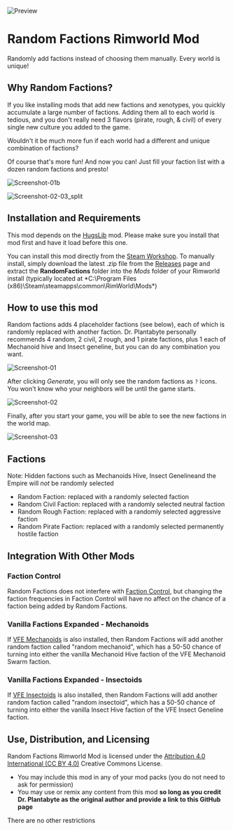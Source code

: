 ![Preview](https://user-images.githubusercontent.com/1922739/205413473-a94b8905-9e5c-4b95-a2e0-9cbe450c0533.png)

# Random Factions Rimworld Mod
Randomly add factions instead of choosing them manually. Every world is unique!

## Why Random Factions?
If you like installing mods that add new factions and xenotypes, you quickly accumulate a large number of factions. Adding them all to each world is tedious, and you don't really need 3 flavors (pirate, rough, & civil) of every single new culture you added to the game.

Wouldn't it be much more fun if each world had a different and unique combination of factions?

Of course that's more fun! And now you can! Just fill your faction list with a dozen random factions and presto! 

![Screenshot-01b](https://user-images.githubusercontent.com/1922739/205413879-8e5ffc80-867b-418c-8080-ebbe5bfc9c26.png)

![Screenshot-02-03_split](https://user-images.githubusercontent.com/1922739/205414343-0773ea1b-48d3-4978-990b-38794869f530.png)

## Installation and Requirements
This mod depends on the [HugsLib](steam://url/CommunityFilePage/818773962) mod. Please make sure you install that mod first and have it load before this one.

You can install this mod directly from the [Steam Workshop](https://steamcommunity.com/sharedfiles/filedetails/?id=2896649114). To manually install, simply download the latest .zip file from the [Releases](https://github.com/DrPlantabyte/Random-Factions-Rimworld-Mod/releases) page and extract the **RandomFactions** folder into the *Mods* folder of your Rimworld install (typically located at *C:\Program Files (x86)\Steam\steamapps\common\RimWorld\Mods\*)

## How to use this mod
Random factions adds 4 placeholder factions (see below), each of which is randomly replaced with another faction. Dr. Plantabyte personally recommends 4 random, 2 civil, 2 rough, and 1 pirate factions, plus 1 each of Mechanoid hive and Insect geneline, but you can do any combination you want.

![Screenshot-01](https://user-images.githubusercontent.com/1922739/205414440-a93e629d-f7fb-4633-98ad-87099e1d7c93.png)

After clicking *Generate*, you will only see the random factions as `?` icons. You won't know who your neighbors will be until the game starts.

![Screenshot-02](https://user-images.githubusercontent.com/1922739/205418688-bf16c08f-1600-4d55-b68e-f73d2b81b458.png)

Finally, after you start your game, you will be able to see the new factions in the world map.

![Screenshot-03](https://user-images.githubusercontent.com/1922739/205418737-33468ccb-c2fb-407c-aa3a-68f213645c2a.png)

## Factions
Note: Hidden factions such as Mechanoids Hive, Insect Genelineand the Empire will *not* be randomly selected
- Random Faction: replaced with a randomly selected faction
- Random Civil Faction: replaced with a randomly selected neutral faction
- Random Rough Faction: replaced with a randomly selected aggressive faction
- Random Pirate Faction: replaced with a randomly selected permanently hostile faction

## Integration With Other Mods

### Faction Control
Random Factions does not interfere with [Faction Control](https://steamcommunity.com/sharedfiles/filedetails/?id=2882785581), but changing the faction frequencies in Faction Control will have no affect on the chance of a faction being added by Random Factions.

### Vanilla Factions Expanded - Mechanoids
If [VFE Mechanoids](https://steamcommunity.com/sharedfiles/filedetails/?id=2329011599) is also installed, then Random Factions will add another random faction called "random mechanoid", which has a 50-50 chance of turning into either the vanilla Mechanoid Hive faction of the VFE Mechanoid Swarm faction.

### Vanilla Factions Expanded - Insectoids
If [VFE Insectoids](https://steamcommunity.com/sharedfiles/filedetails/?id=2149755445) is also installed, then Random Factions will add another random faction called "random insectoid", which has a 50-50 chance of turning into either the vanilla Insect Hive faction of the VFE Insect Geneline faction.

## Use, Distribution, and Licensing
Random Factions Rimworld Mod is licensed under the [Attribution 4.0 International (CC BY 4.0)](https://creativecommons.org/licenses/by/4.0/) Creative Commons License.

* You may include this mod in any of your mod packs (you do not need to ask for permission)
* You may use or remix any content from this mod **so long as you credit Dr. Plantabyte as the original author and provide a link to this GitHub page**

There are no other restrictions
